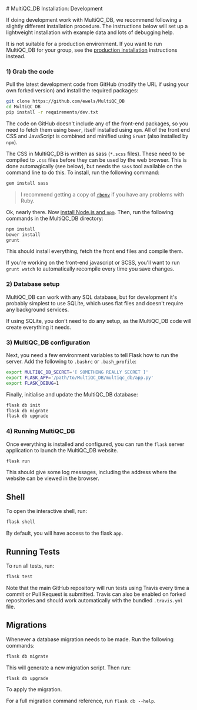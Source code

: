 # MultiQC_DB Installation: Development

If doing development work with MultiQC_DB, we recommend following a
slightly different installation procedure. The instructions below will
set up a lightweight installation with example data and lots of debugging help.

It is not suitable for a production environment. If you want to run
MultiQC_DB for your group, see the [production installation](installation-dev.md)
instructions instead.

### 1) Grab the code
Pull the latest development code from GitHub (modify the URL if using
your own forked version) and install the required packages:

```bash
git clone https://github.com/ewels/MultiQC_DB
cd MultiQC_DB
pip install -r requirements/dev.txt
```

The code on GitHub doesn't include any of the front-end packages, so
you need to fetch them using `bower`, itself installed using `npm`.
All of the front end CSS and JavaScript is combined and minified using
`Grunt` (also installed by `npm`).

The CSS in MultiQC_DB is written as sass (`*.scss` files). These need to
be compiled to `.css` files before they can be used by the web browser.
This is done automagically (see below), but needs the `sass` tool available
on the command line to do this. To install, run the following command:

```bash
gem install sass
```

> I recommend getting a copy of [`rbenv`](https://github.com/rbenv/rbenv) if you
> have any problems with Ruby.

Ok, nearly there. Now [install Node.js and `npm`](https://docs.npmjs.com/getting-started/installing-node).
Then, run the following commands in the MultiQC_DB directory:

```bash
npm install
bower install
grunt
```

This should install everything, fetch the front end files and compile them.

If you're working on the front-end javascript or SCSS, you'll want to run
`grunt watch` to automatically recompile every time you save changes.

### 2) Database setup
MultiQC_DB can work with any SQL database, but for development it's probably
simplest to use SQLite, which uses flat files and doesn't require any
background services.

If using SQLite, you don't need to do any setup, as the MultiQC_DB code
will create everything it needs.

### 3) MultiQC_DB configuration
Next, you need a few environment variables to tell Flask how to run the
server. Add the following to `.bashrc` or `.bash_profile`:

```bash
export MULTIQC_DB_SECRET='[ SOMETHING REALLY SECRET ]'
export FLASK_APP='/path/to/MultiQC_DB/multiqc_db/app.py'
export FLASK_DEBUG=1
```

Finally, initialise and update the MultiQC_DB database:

```bash
flask db init
flask db migrate
flask db upgrade
```

### 4) Running MultiQC_DB
Once everything is installed and configured, you can run the `flask` server
application to launch the MultiQC_DB website. 

```bash
flask run
```

This should give some log messages, including the address where the website
can be viewed in the browser.


## Shell
To open the interactive shell, run:

```bash
flask shell
```

By default, you will have access to the flask `app`.


## Running Tests
To run all tests, run:

```bash
flask test
```

Note that the main GitHub repository will run tests using Travis every time
a commit or Pull Request is submitted. Travis can also be enabled on forked
repositories and should work automatically with the bundled `.travis.yml` file.

## Migrations
Whenever a database migration needs to be made. Run the following commands:

```bash
flask db migrate
```

This will generate a new migration script. Then run:

```bash
flask db upgrade
```

To apply the migration.

For a full migration command reference, run `flask db --help`.
